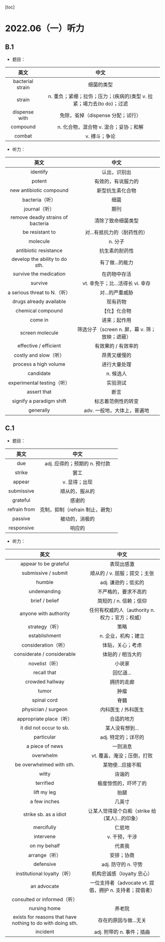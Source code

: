 [toc]



# 2022.06（一）听力

## B.1

- 题目：

|       英文       |                             中文                             |
| :--------------: | :----------------------------------------------------------: |
| bacterial strain |                          细菌的类型                          |
|      strain      | n. 重负；紧绷；拉伤；压力；(疾病的)类型 v. 拉紧；竭力去(to do)；过滤 |
|  dispense with   |              免除，省掉（dispense 分配；试行）               |
|     compound     |            n. 化合物，混合物 v. 混合；妥协；和解             |
|      combat      |                        v. 搏斗；争论                         |

- 听力：


|               英文                |                      中文                      |
| :-------------------------------: | :--------------------------------------------: |
|             identify              |                  认出，识别出                  |
|              potent               |               有效的，有说服力的               |
|      new antibiotic compound      |                新型抗生素化合物                |
|          bacteria（听）           |                      细菌                      |
|           journal（听）           |                      期刊                      |
| remove deadly strains of bacteria |               清除了致命细菌类型               |
|          be resistant to          |          对...有抵抗力的（耐药性的）           |
|             molecule              |                    n. 分子                     |
|       antibiotic resistance       |                 抗生素的耐药性                 |
|  develop the ability to do sth.   |                有了做...的能力                 |
|      survive the medication       |                  在药物中存活                  |
|              survive              |        vt. 幸免于；比...活得长 vi. 幸存        |
|   a serious threat to N.（听）    |                对...的严重威胁                 |
|      drugs already available      |                    现有药物                    |
|         chemical compound         |                  【化】化合物                  |
|              come in              |                  进来；起作用                  |
|          screen molecule          | 筛选分子（screen n. 屏，幕 v. 筛；放映；遮蔽） |
|       effective / efficient       |              有效果的 / 有效率的               |
|       costly and slow（听）       |                  昂贵又缓慢的                  |
|       process a high volume       |                  进行大量处理                  |
|             candidate             |                   n. 候选人                    |
|    experimental testing（听）     |                    实验测试                    |
|            assert that            |                      断言                      |
|     signify a paradigm shift      |               标志着范例性的转变               |
|             generally             |          adv. 一般地，大体上，普遍地           |

## C.1

- 题目：

|     英文     |               中文               |
| :----------: | :------------------------------: |
|     due      |  adj. 应得的；预期的 n. 预付款   |
|    strike    |               罢工               |
|    appear    |          v. 显得；出现           |
|  submissive  |          顺从的，服从的          |
|   grateful   |              感谢的              |
| refrain from | 克制，抑制（refrain 制止，避免） |
|   passive    |          被动的，消极的          |
|  responsive  |              响应的              |

- 听力：


|                            英文                            |                          中文                           |
| :--------------------------------------------------------: | :-----------------------------------------------------: |
|                   appear to be grateful                    |                       表现出感激                        |
|                    submissive / submit                     |              顺从的 / v. 屈服；提交；主张               |
|                           humble                           |                   adj. 谦逊的；低劣的                   |
|                        undemanding                         |                  不严格的，要求不高的                   |
|                       brief / belief                       |                 简短的 / n. 信赖；信仰                  |
|                   anyone with authority                    |     任何有权威的人（authority n. 权力；官方；权威）     |
|                       strategy（听）                       |                          策略                           |
|                       establishment                        |                   n. 企业，机构；建立                   |
|                    consideration（听）                     |                    体贴，关心；考虑                     |
|                 considerate / considerable                 |                    体贴的 / 相当大的                    |
|                       novelist（听）                       |                         小说家                          |
|                        recall that                         |                        回忆道...                        |
|                      crowded hallway                       |                       拥挤的走廊                        |
|                           tumor                            |                          肿瘤                           |
|                        spinal cord                         |                          脊髓                           |
|                    physician / surgeon                     |                   内科医生 / 外科医生                   |
|                  appropriate place（听）                   |                       合适的地方                        |
|                  it did not occur to sb.                   |                     某人没有想到...                     |
|                         particular                         |                   adj. 特定的；详尽的                   |
|                      a piece of news                       |                        一则消息                         |
|                         overwhelm                          |               vt. 覆盖，淹没；压倒，打败                |
|                  be overwhelmed with sth.                  |                    某物使...应接不暇                    |
|                           witty                            |                         诙谐的                          |
|                         terrified                          |                  极度惊慌的，吓坏了的                   |
|                        lift my leg                         |                          抬腿                           |
|                        a few inches                        |                         几英寸                          |
|                   strike sb. as a idiot                    |     让某人觉得是个白痴（strike 给(某人)...的印象）      |
|                         mercifully                         |                         仁慈地                          |
|                         intervene                          |                      v. 干预，干涉                      |
|                        on my behalf                        |                         代表我                          |
|                       arrange（听）                        |                       安排；协商                        |
|                         defensive                          |                   adj. 防守的 n. 守势                   |
|                institutional loyalty（听）                 |               机构忠诚感（loyalty 忠心）                |
|                        an advocate                         | 一位支持者（advocate vt. 提倡，拥护 n. 支持者；提倡者） |
|                consulted or informed（听）                 |                                                         |
|                        nursing home                        |                         养老院                          |
| exists for reasons that have nothing to do with doing sth. |                  存在的原因与做...无关                  |
|                          incident                          |                adj. 附带的 n. 事件；插曲                |

